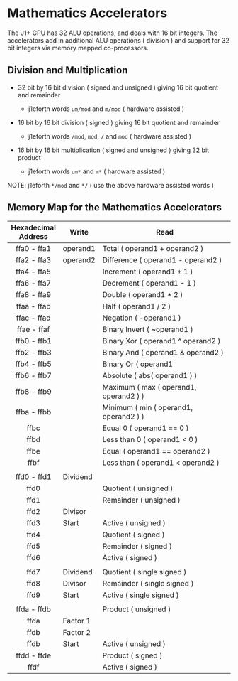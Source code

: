 # Mathematics Accelerators

The J1+ CPU has 32 ALU operations, and deals with 16 bit integers. The accelerators add in additional ALU operations ( division ) and support for 32 bit integers via memory mapped co-processors.

## Division and Multiplication

* 32 bit by 16 bit division ( signed and unsigned ) giving 16 bit quotient and remainder
    * j1eforth words ```um/mod``` and ```m/mod``` ( hardware assisted )
* 16 bit by 16 bit division ( signed ) giving 16 bit quotient and remainder 
    * j1eforth words ```/mod```, ```mod```, ```/``` and ```mod``` ( hardware assisted )
    
* 16 bit by 16 bit multiplication ( signed and unsigned ) giving 32 bit product
    * j1eforth words ```um*``` and ```m*``` ( hardware assisted )
    
NOTE: j1eforth ```*/mod``` and ```*/``` ( use the above hardware assisted words )
    

## Memory Map for the Mathematics Accelerators

Hexadecimal<br>Address | Write | Read
:-----: | ----- | -----
ffa0 - ffa1 | operand1 | Total ( operand1 + operand2 )
ffa2 - ffa3 | operand2 | Difference ( operand1 - operand2 )
ffa4 - ffa5 | | Increment ( operand1 + 1 )
ffa6 - ffa7 | | Decrement ( operand1 - 1 )
ffa8 - ffa9 | | Double ( operand1 * 2 )
ffaa - ffab | | Half ( operand1 / 2 )
ffac - ffad | | Negation ( -operand1 )
ffae - ffaf | | Binary Invert ( ~operand1 )
ffb0 - ffb1 | | Binary Xor ( operand1 ^ operand2 )
ffb2 - ffb3 | | Binary And ( operand1 & operand2 )
ffb4 - ffb5 | | Binary Or ( operand1 | operand2 )
ffb6 - ffb7 | | Absolute ( abs( operand1 ) )
ffb8 - ffb9 | | Maximum ( max ( operand1, operand2 ) )
ffba - ffbb | | Minimum ( min ( operand1, operand2 ) )
ffbc | | Equal 0 ( operand1 == 0 )
ffbd | | Less than 0 ( operand1 < 0 )
ffbe | | Equal ( operand1 == operand2 )
ffbf | | Less than ( operand1 < operand2 )
| |
ffd0 - ffd1 | Dividend
ffd0 | | Quotient ( unsigned )
ffd1 | | Remainder ( unsigned )
ffd2 | Divisor
ffd3 | Start | Active ( unsigned )
ffd4 | | Quotient ( signed )
ffd5 | | Remainder ( signed )
ffd6 | | Active ( signed )
| |
ffd7 | Dividend | Quotient ( single signed )
ffd8 | Divisor | Remainder ( single signed )
ffd9 | Start | Active ( single signed )
| |
ffda - ffdb | | Product ( unsigned )
ffda | Factor 1 |
ffdb | Factor 2 |
ffdb | Start | Active ( unsigned )
ffdd - ffde | | Product ( signed )
ffdf | | Active ( signed )
